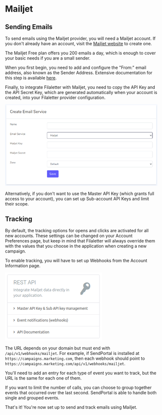 # Mailjet

## Sending Emails

To send emails using the Mailjet provider, you will need a Mailjet account. If you don't already have an account, visit the [Mailjet website](https://www.mailjet.com/) to create one.

The Mailjet Free plan offers you 200 emails a day, which is enough to cover your basic needs if you are a small sender.

When you first begin, you need to add and configure the "From:" email address, also known as the Sender Address. Extensive documentation for this step is available [here](https://documentation.mailjet.com/hc/en-us/articles/360042133934-How-to-Add-and-Verify-a-Sender-Domain-or-Email-Address).

Finally, to integrate Filaletter with Mailjet, you need to copy the API Key and the API Secret Key, which are generated automatically when your account is created, into your Filaletter provider configuration.

![Mailjet Configuration](../../images/4-email-service-image/5-mailjet/mailjet-1.png)

Alternatively, if you don't want to use the Master API Key (which grants full access to your account), you can set up Sub-account API Keys and limit their scope.

## Tracking

By default, the tracking options for opens and clicks are activated for all new accounts. These settings can be changed on your Account Preferences page, but keep in mind that Filaletter will always override them with the values that you choose in the application when creating a new campaign.

To enable tracking, you will have to set up Webhooks from the Account Information page.

![Mailjet Webhooks](../../images/4-email-service-image/5-mailjet/mailjet-2.png)

The URL depends on your domain but must end with `/api/v1/webhooks/mailjet`. For example, if SendPortal is installed at `https://campaigns.marketing.com`, then each webhook should point to `https://campaigns.marketing.com/api/v1/webhooks/mailjet`.

You'll need to add an entry for each type of event you want to track, but the URL is the same for each one of them.

If you want to limit the number of calls, you can choose to group together events that occurred over the last second. SendPortal is able to handle both single and grouped events.

That's it! You're now set up to send and track emails using Mailjet.